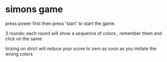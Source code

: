 # simons game
 press power first then press 'start' to start the game.

 3 rounds: each round will show a sequence of colors , remember them and click on the same

 ticking on strict will reduce your score to zero as soon as you imitate the wrong colors 
 
